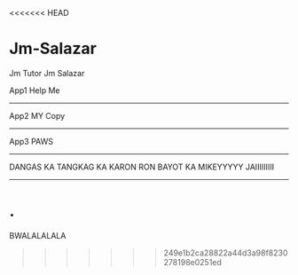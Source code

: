 <<<<<<< HEAD
# Jm-Salazar
Jm Tutor
Jm Salazar

App1 Help Me
____________
App2 MY Copy
____________
App3 PAWS
____________

DANGAS KA
TANGKAG KA
KARON RON
BAYOT KA
MIKEYYYYY
JAIIIIIIIII
________________
.
=======
BWALALALALA
>>>>>>> 249e1b2ca28822a44d3a98f8230278198e0251ed
